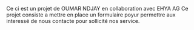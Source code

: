 Ce ci est un projet de OUMAR NDJAY en collaboration avec EHYA AG
Ce projet consiste a mettre en place un formulaire poyur permettre aux interessé de nous contacte pour sollicité nos service.
